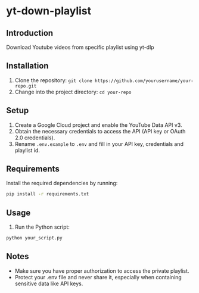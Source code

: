 # yt-down-playlist

## Introduction

Download Youtube videos from specific playlist using yt-dlp

## Installation

1. Clone the repository: `git clone https://github.com/yourusername/your-repo.git`
2. Change into the project directory: `cd your-repo`

## Setup

1. Create a Google Cloud project and enable the YouTube Data API v3.
2. Obtain the necessary credentials to access the API (API key or OAuth 2.0 credentials).
3. Rename `.env.example` to `.env` and fill in your API key, credentials and playlist id.

## Requirements

Install the required dependencies by running:

```bash
pip install -r requirements.txt
```

## Usage

1. Run the Python script:

```bash
python your_script.py
```

## Notes

- Make sure you have proper authorization to access the private playlist.
- Protect your .env file and never share it, especially when containing sensitive data like API keys.

